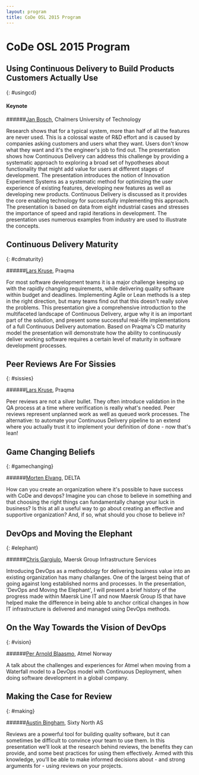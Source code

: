 ```yaml
---
layout: program
title: CoDe OSL 2015 Program
---
```

# CoDe OSL 2015 Program

## Using Continuous Delivery to Build Products Customers Actually Use
{: #usingcd}

#### Keynote

######[Jan Bosch]({{site.root}}/speakers#jbosch), Chalmers University of Technology

Research shows that for a typical system, more than half of all the features are never used. This is a colossal waste of R&D effort and is caused by companies asking customers and users what they want. Users don't know what they want and it's the engineer's job to find out. The presentation shows how Continuous Delivery can address this challenge by providing a systematic approach to exploring a broad set of hypotheses about functionality that might add value for users at different stages of development. The presentation introduces the notion of Innovation Experiment Systems as a systematic method for optimizing the user experience of existing features, developing new features as well as developing new products. Continuous Delivery is discussed as it provides the core enabling technology for successfully implementing this approach. The presentation is based on data from eight industrial cases and stresses the importance of speed and rapid iterations in development. The presentation uses numerous examples from industry are used to illustrate the concepts.

## Continuous Delivery Maturity
{: #cdmaturity}

######[Lars Kruse]({{site.root}}/speakers#lkruse), Praqma

For most software development teams it is a major challenge keeping up with the rapidly changing requirements, while delivering quality software within budget and deadlines. Implementing Agile or Lean methods is a step in the right direction, but many teams find out that this doesn't really solve the problems. This presentation give a comprehensive introduction to the multifaceted landscape of Continuous Delivery, argue why it is an important part of the solution, and present some successful real-life implementations of a full Continuous Delivery automation. Based on Praqma's CD maturity model the presentation will demonstrate how the ability to continuously deliver working software requires a certain level of maturity in software development processes.

## Peer Reviews Are For Sissies
{: #sissies}

######[Lars Kruse]({{site.root}}/speakers#lkruse), Praqma

Peer reviews are not a silver bullet. They often introduce validation in the QA process at a time where verification is really what's needed. Peer reviews represent unplanned work as well as queued work processes. The alternative: to automate your Continuous Delivery pipeline to an extend where you actually trust it to implement your definition of done - now that's lean!

## Game Changing Beliefs
{: #gamechanging}

######[Morten Elvang]({{site.root}}/speakers#elvang), DELTA

How can you create an organization where it's possible to have success with CoDe and devops? Imagine you can chose to believe in something and that choosing the right things can fundamentally change your luck in business? Is this at all a useful way to go about creating an effective and supportive organization? And, if so, what should you chose to believe in?

## DevOps and Moving the Elephant
{: #elephant}

######[Chris Gargiulo]({{site.root}}/speakers#gargiulo), Maersk Group Infrastructure Services

Introducing DevOps as a methodology for delivering business value into an existing organization has many challanges. One of the largest being that of going against long established norms and processes. In the presentation, 'DevOps and Moving the Elephant', I will present a brief history of the progress made within Maersk Line IT and now Maersk Group IS that have helped make the difference in being able to anchor critical changes in how IT infrastructure is delivered and managed using DevOps methods.

## On the Way Towards the Vision of DevOps
{: #vision}

######[Per Arnold Blaasmo]({{site.root}}/speakers#blaasmo), Atmel Norway

A talk about the challenges and experiences for Atmel when moving from a Waterfall model to a DevOps model with Continuous Deployment, when doing software development in a global company.

## Making the Case for Review
{: #making}

######[Austin Bingham]({{site.root}}/speakers#bingham), Sixty North AS

Reviews are a powerful tool for building quality software, but it can sometimes be difficult to convince your team to use them. In this presentation we’ll look at the research behind reviews, the benefits they can provide, and some best practices for using them effectively. Armed with this knowledge, you’ll be able to make informed decisions about - and strong arguments for - using reviews on your projects.
